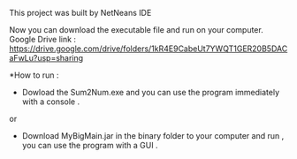 This project was built by NetNeans IDE

Now you can download the executable file and run on your computer.
Google Drive link :   https://drive.google.com/drive/folders/1kR4E9CabeUt7YWQT1GER20B5DACaFwLu?usp=sharing 

*How to run :

- Dowload the Sum2Num.exe and you can use the program immediately with a console .

or

- Download MyBigMain.jar in the binary folder to your computer and run , you can use the program with a GUI .



